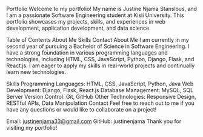 Portfolio
Welcome to my portfolio! My name is Justine Njama Stanslous, and I am a passionate Software Engineering student at Kisii University. This portfolio showcases my projects, skills, and experiences in web development, application development, and data science.

Table of Contents
About Me
Skills
Contact
About Me
I am currently in my second year of pursuing a Bachelor of Science in Software Engineering. I have a strong foundation in various programming languages and technologies, including HTML, CSS, JavaScript, Python, Django, Flask, and React.js. I am eager to apply my skills in real-world projects and continually learn new technologies.

Skills
Programming Languages: HTML, CSS, JavaScript, Python, Java
Web Development: Django, Flask, React.js
Database Management: MySQL, SQL Server
Version Control: Git, GitHub
Other Technologies: Responsive Design, RESTful APIs, Data Manipulation
Contact
Feel free to reach out to me if you have any questions or would like to collaborate on a project!

Email: justinenjama33@gmail.com
GitHub: justinenjama
Thank you for visiting my portfolio!
